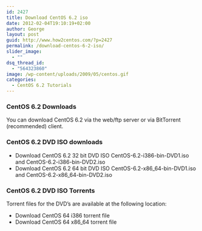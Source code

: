```yaml
---
id: 2427
title: Download CentOS 6.2 iso
date: 2012-02-04T19:10:19+02:00
author: George
layout: post
guid: http://www.how2centos.com/?p=2427
permalink: /download-centos-6-2-iso/
slider_image:
  - ""
dsq_thread_id:
  - "564323860"
image: /wp-content/uploads/2009/05/centos.gif
categories:
  - CentOS 6.2 Tutorials
---
```

### CentOS 6.2 Downloads

You can download CentOS 6.2 via the web/ftp server or via BitTorrent (recommended) client.

### CentOS 6.2 DVD ISO downloads

  * Download CentOS 6.2 32 bit DVD ISO CentOS-6.2-i386-bin-DVD1.iso and CentOS-6.2-i386-bin-DVD2.iso
  * Download CentOS 6.2 64 bit DVD ISO CentOS-6.2-x86\_64-bin-DVD1.iso and CentOS-6.2-x86\_64-bin-DVD2.iso

### CentOS 6.2 DVD ISO Torrents

Torrent files for the DVD&#8217;s are available at the following location:

  * Download CentOS 64 i386 torrent file
  * Download CentOS 64 x86_64 torrent file